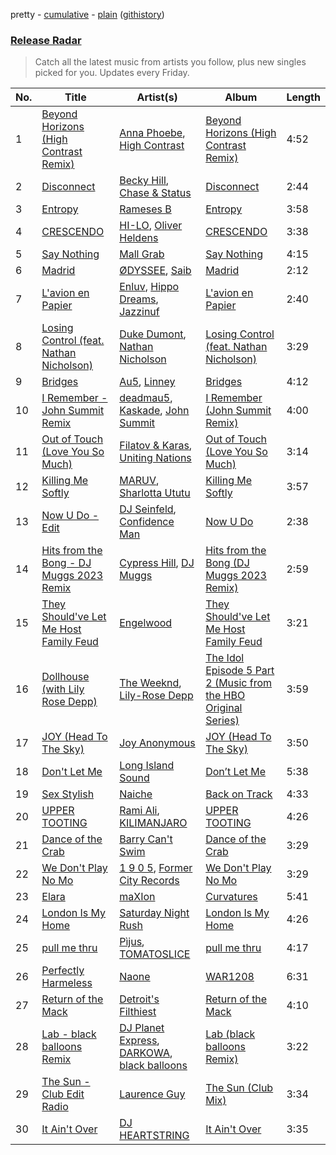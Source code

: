 pretty - [cumulative](/playlists/cumulative/Release%20Radar.md) - [plain](/playlists/plain/37i9dQZEVXbsudmxBFKW7G) ([githistory](https://github.githistory.xyz/vitokorn/spotify-playlist-archive/blob/master/playlists/plain/37i9dQZEVXbsudmxBFKW7G))

### [Release Radar](https://open.spotify.com/playlist/37i9dQZEVXbsudmxBFKW7G)

> Catch all the latest music from artists you follow, plus new singles picked for you. Updates every Friday.

| No. | Title | Artist(s) | Album | Length |
|---|---|---|---|---|
| 1 | [Beyond Horizons (High Contrast Remix)](https://open.spotify.com/track/6Fw5L5h3ONdlilf4y5XFo1) | [Anna Phoebe](https://open.spotify.com/artist/1838KFlgy3zBrQOqiwagod), [High Contrast](https://open.spotify.com/artist/0bxHci3JIhhKA53n8rH3tT) | [Beyond Horizons (High Contrast Remix)](https://open.spotify.com/album/5rUvAC9PymY0Wg8zwdJ9GX) | 4:52 |
| 2 | [Disconnect](https://open.spotify.com/track/602d2gJewoiF1FivuOMMwE) | [Becky Hill](https://open.spotify.com/artist/4EPJlUEBy49EX1wuFOvtjK), [Chase & Status](https://open.spotify.com/artist/3jNkaOXasoc7RsxdchvEVq) | [Disconnect](https://open.spotify.com/album/3H9K8wtrhvkSSqnkevhaHA) | 2:44 |
| 3 | [Entropy](https://open.spotify.com/track/6xqrKnGSZh8NnKJmmTzxvD) | [Rameses B](https://open.spotify.com/artist/06EfEcjc0vdvI6VNL0soIO) | [Entropy](https://open.spotify.com/album/7dhpUNhcWMJc03LYJgSx92) | 3:58 |
| 4 | [CRESCENDO](https://open.spotify.com/track/3jVmXFC8HWaCGsXDvsD7Ic) | [HI-LO](https://open.spotify.com/artist/0ETJQforv5OXgDgidQv9qd), [Oliver Heldens](https://open.spotify.com/artist/5nki7yRhxgM509M5ADlN1p) | [CRESCENDO](https://open.spotify.com/album/1LPhoR8nlHZ5EuDhwd7go0) | 3:38 |
| 5 | [Say Nothing](https://open.spotify.com/track/0tbWykIQJchcX9DKTLlvsQ) | [Mall Grab](https://open.spotify.com/artist/7yF6JnFPDzgml2Ytkyl5D7) | [Say Nothing](https://open.spotify.com/album/3xQYjQdqwTD4M5HgDzX8X9) | 4:15 |
| 6 | [Madrid](https://open.spotify.com/track/7sn2vY1Uh0jLQNiFuMETSo) | [ØDYSSEE](https://open.spotify.com/artist/6f2Y46Pw2IYGoURJREJDiA), [Saib](https://open.spotify.com/artist/6N4HlHINMvoTyAL0yhBUCk) | [Madrid](https://open.spotify.com/album/7nPajU253ClFSt0PVMbBs1) | 2:12 |
| 7 | [L'avion en Papier](https://open.spotify.com/track/0SW1PVE8Gi62KDj3KxZxpY) | [Enluv](https://open.spotify.com/artist/5g8EUiiIZDqp2xd9eUUHin), [Hippo Dreams](https://open.spotify.com/artist/7d1hAWnZ7H67F3aarrkr9H), [Jazzinuf](https://open.spotify.com/artist/6rJ1GwtHin2BJbKLuNn9pi) | [L'avion en Papier](https://open.spotify.com/album/4lEeNIbPvM95flvEpvqFVg) | 2:40 |
| 8 | [Losing Control (feat. Nathan Nicholson)](https://open.spotify.com/track/6yW6KjdBVwpexa0xI26si0) | [Duke Dumont](https://open.spotify.com/artist/61lyPtntblHJvA7FMMhi7E), [Nathan Nicholson](https://open.spotify.com/artist/4q8SjmBr5X7DUmVvrnNrsd) | [Losing Control (feat. Nathan Nicholson)](https://open.spotify.com/album/5w42DeUYoCaocV1PqDx7QF) | 3:29 |
| 9 | [Bridges](https://open.spotify.com/track/3UMEjrLQVEq2S1SBpxRPei) | [Au5](https://open.spotify.com/artist/40WIa01eubnEVkxUHeDZyF), [Linney](https://open.spotify.com/artist/0vomb9Zaob10lPzxBcIiNb) | [Bridges](https://open.spotify.com/album/2rXqjkL1VadPKbChjnlmu9) | 4:12 |
| 10 | [I Remember - John Summit Remix](https://open.spotify.com/track/7EroGeDg1uteOaQ45Ftfiz) | [deadmau5](https://open.spotify.com/artist/2CIMQHirSU0MQqyYHq0eOx), [Kaskade](https://open.spotify.com/artist/6TQj5BFPooTa08A7pk8AQ1), [John Summit](https://open.spotify.com/artist/7kNqXtgeIwFtelmRjWv205) | [I Remember (John Summit Remix)](https://open.spotify.com/album/5lCL6lNKV2GPQM5uIgDm03) | 4:00 |
| 11 | [Out of Touch (Love You So Much)](https://open.spotify.com/track/6GFfCrYPo9tIWCqYD4XrVT) | [Filatov & Karas](https://open.spotify.com/artist/5NW2uPFatEKjZQ5gpWD8HO), [Uniting Nations](https://open.spotify.com/artist/6EK2381dTQEvcn3KrnMOWQ) | [Out of Touch (Love You So Much)](https://open.spotify.com/album/7BOVwBiH17GXBkNbIfElpz) | 3:14 |
| 12 | [Killing Me Softly](https://open.spotify.com/track/22fCXXrdxaXAcr5udAmlXb) | [MARUV](https://open.spotify.com/artist/44T03OWDUjwDgg4IYgFCWi), [Sharlotta Ututu](https://open.spotify.com/artist/3smbN032eWc19zV55DUBth) | [Killing Me Softly](https://open.spotify.com/album/0ectw0FzL6y9bGZL7CCZgw) | 3:57 |
| 13 | [Now U Do - Edit](https://open.spotify.com/track/0fK4NmIDXetjIiZ2Oxz2tF) | [DJ Seinfeld](https://open.spotify.com/artist/37YzpfBeFju8QRZ3g0Ha1Q), [Confidence Man](https://open.spotify.com/artist/0RwXnFrEoI8tltFvYpJgP6) | [Now U Do](https://open.spotify.com/album/7k7TUZNKlDHu5MfSSCX8rR) | 2:38 |
| 14 | [Hits from the Bong - DJ Muggs 2023 Remix](https://open.spotify.com/track/5rtJkrtE6OYYSiOVHbH6kn) | [Cypress Hill](https://open.spotify.com/artist/4P0dddbxPil35MNN9G2MEX), [DJ Muggs](https://open.spotify.com/artist/7pDkjftAxiFHomWsPNkapS) | [Hits from the Bong (DJ Muggs 2023 Remix)](https://open.spotify.com/album/7hW1cwCN7roR49gGarl8U2) | 2:59 |
| 15 | [They Should've Let Me Host Family Feud](https://open.spotify.com/track/5vxsAuIK8hY7IS1DCZpQFo) | [Engelwood](https://open.spotify.com/artist/7rgCh0Go1ezmcV75kXQM2T) | [They Should've Let Me Host Family Feud](https://open.spotify.com/album/6zXAEhr1Ir0Zk0yXeoKIJK) | 3:21 |
| 16 | [Dollhouse (with Lily Rose Depp)](https://open.spotify.com/track/5HUQPQ9E1a4er4UhB8C7Rc) | [The Weeknd](https://open.spotify.com/artist/1Xyo4u8uXC1ZmMpatF05PJ), [Lily-Rose Depp](https://open.spotify.com/artist/1pBLC0qVRTB5zVMuteQ9jJ) | [The Idol Episode 5 Part 2 (Music from the HBO Original Series)](https://open.spotify.com/album/10SppFk45za4CHPEiiuQaD) | 3:59 |
| 17 | [JOY (Head To The Sky)](https://open.spotify.com/track/1qx0YqBNlRlqJAB4w3PjQo) | [Joy Anonymous](https://open.spotify.com/artist/3pK4EcflBpG1Kpmjk5LK2R) | [JOY (Head To The Sky)](https://open.spotify.com/album/3lmxO2QJCTxkr2ERMZHwFu) | 3:50 |
| 18 | [Don't Let Me](https://open.spotify.com/track/7iCXMkpHXH5ePrTRJbdPgG) | [Long Island Sound](https://open.spotify.com/artist/3pjD8ZnuS0MDfx5nVGDDws) | [Don’t Let Me](https://open.spotify.com/album/1NPN6WsTgMS3RAA6v6Rha4) | 5:38 |
| 19 | [Sex Stylish](https://open.spotify.com/track/7EILTLPMKgCEZ2FGeUn42E) | [Naiche](https://open.spotify.com/artist/0lqAgKPThmg9Hh3f6Rqw1M) | [Back on Track](https://open.spotify.com/album/2vQ5GfbeHPhKzaFmKCFzcN) | 4:33 |
| 20 | [UPPER TOOTING](https://open.spotify.com/track/3gzceXK6lGdeH1oJKssb5U) | [Rami Ali](https://open.spotify.com/artist/0gdxUjDVq4FWKpMe5YgdgB), [KILIMANJARO](https://open.spotify.com/artist/4QGD0m9AGZixhuPAzaBeD7) | [UPPER TOOTING](https://open.spotify.com/album/5MLm1ZD86XYZtGINq614dY) | 4:26 |
| 21 | [Dance of the Crab](https://open.spotify.com/track/7tu1Bd1SfSiBdRgUvYpq7t) | [Barry Can't Swim](https://open.spotify.com/artist/0vTVU0KH0CVzijsoKGsTPl) | [Dance of the Crab](https://open.spotify.com/album/6m7rjijYs1Anoo3ZAfjECL) | 3:29 |
| 22 | [We Don't Play No Mo](https://open.spotify.com/track/3lsK8vyutnffn1LyVbBYgX) | [1 9 0 5](https://open.spotify.com/artist/1y0RusNjG4LhlFU8Jmzjj7), [Former City Records](https://open.spotify.com/artist/0HOe9Qrbs4Tb4A6hj5ISzj) | [We Don't Play No Mo](https://open.spotify.com/album/74xBzHJu0r5F7d3rNk03e9) | 3:29 |
| 23 | [Elara](https://open.spotify.com/track/0uNo6kvDnJgX0qOekBeRUb) | [maXIon](https://open.spotify.com/artist/7JC3SztqJfhHFY2fe6CVWz) | [Curvatures](https://open.spotify.com/album/6evu0xAoCD3cNMmyEughle) | 5:41 |
| 24 | [London Is My Home](https://open.spotify.com/track/5kyVaQe3K9LmWBoabdAVEI) | [Saturday Night Rush](https://open.spotify.com/artist/0iQTtM1JmKF8s5olXix7KX) | [London Is My Home](https://open.spotify.com/album/5a1Kn32f8qO2p7WdwhCmkB) | 4:26 |
| 25 | [pull me thru](https://open.spotify.com/track/4inMfjokkQINpIVmxjO9SU) | [Pìjus](https://open.spotify.com/artist/06cVODXXiHCj0c0YrRt4vz), [TOMATOSLICE](https://open.spotify.com/artist/6EqyBfmaGsykcIF15BCATj) | [pull me thru](https://open.spotify.com/album/7sNmRgouKtLLSoHsY7wRtk) | 4:17 |
| 26 | [Perfectly Harmeless](https://open.spotify.com/track/34c3fBLEMzNMUU48Q1fAFR) | [Naone](https://open.spotify.com/artist/1YFDpUPAsOO9nEMmLSI0AP) | [WAR1208](https://open.spotify.com/album/74gvtDRycBp0g1l4eYh0xR) | 6:31 |
| 27 | [Return of the Mack](https://open.spotify.com/track/1PCAwvgn72smIQsAuB3FdQ) | [Detroit's Filthiest](https://open.spotify.com/artist/3O9jHYmVyq59RNpd77g7HW) | [Return of the Mack](https://open.spotify.com/album/22rNdTYsQjr4xcYotjt3r0) | 4:10 |
| 28 | [Lab - black balloons Remix](https://open.spotify.com/track/34zfM258Ht6YwQToo7Olr9) | [DJ Planet Express](https://open.spotify.com/artist/0nx9ai3o3Ba6bE3WHkEoQg), [DARKOWA](https://open.spotify.com/artist/71DzcVT1Deu8uS7LIkTn53), [black balloons](https://open.spotify.com/artist/5DoHtCZw1txGuSakzmbhEe) | [Lab (black balloons Remix)](https://open.spotify.com/album/7fOZVWTZuyLMOmFpUE86Os) | 3:22 |
| 29 | [The Sun - Club Edit Radio](https://open.spotify.com/track/3msnlzM1Uz5TB2YCUQeGFt) | [Laurence Guy](https://open.spotify.com/artist/1PTEiCpkzNkLNgMi1LL8JR) | [The Sun (Club Mix)](https://open.spotify.com/album/7bgYb0caOAM7D3NRrVtlOG) | 3:34 |
| 30 | [It Ain't Over](https://open.spotify.com/track/2CXgBOHvaylFWhzk8aoNPG) | [DJ HEARTSTRING](https://open.spotify.com/artist/5tcwaJBUyEdxQxvieuQxU7) | [It Ain't Over](https://open.spotify.com/album/1JOMt08TLz8kwa9GJXP4Ya) | 3:35 |